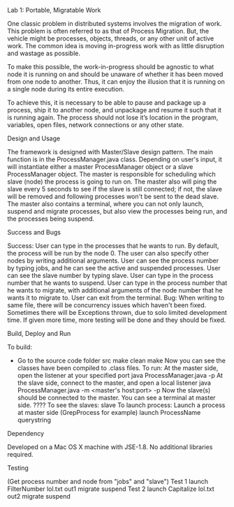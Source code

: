 Lab 1: Portable, Migratable Work

One classic problem in distributed systems involves the migration of work. This problem is often referred to as that of Process Migration. But, the vehicle might be processes, objects, threads, or any other unit of active work. The common idea is moving in-progress work with as little disruption and 
wastage as possible. 

To make this possible, the work-in-progress should be agnostic to what node it is running on and should be unaware of whether it has been moved from one node to another. Thus, it can enjoy the illusion that it is running on a single node during its entire execution. 

To achieve this, it is necessary to be able to pause and package up a process, ship it to another node, and unpackage and resume it such that it is running again. The process should not lose it’s location in the program, variables, open files, network connections or any other state.

Design and Usage

The framework is designed with Master/Slave design pattern. The main function is in the ProcessManager.java class. Depending on user's input, it will instantiate either a master ProcessManager object or a slave ProcessManager object. The master is responsible for scheduling which slave (node) the process is going to run on. The master also will ping the slave every 5 seconds to see if the slave is still connected; if not, the slave will be removed and following processes won't be sent to the dead slave. The master also contains a terminal, where you can not only launch, suspend and migrate processes, but also view the processes being run, and the processes being suspend.

Success and Bugs

Success:
User can type in the processes that he wants to run. By default, the process will be run by the node 0. The user can also specify other nodes by writing additional arguments.
User can see the process number by typing jobs, and he can see the active and suspended processes.
User can see the slave number by typing slave.
User can type in the process number that he wants to suspend.
User can type in the process number that he wants to migrate, with additional arguments of the node number that he wants it to migrate to.
User can exit from the terminal.
Bug:
When writing to same file, there will be concurrency issues which haven't been fixed.
Sometimes there will be Exceptions thrown, due to solo limited development time. If given more time, more testing will be done and they should be fixed.

Build, Deploy and Run

To build:
- Go to the source code folder src
make clean
make
Now you can see the classes have been compiled to .class files.
To run:
At the master side, open the listener at your specified port
java ProcessManager.java -p <port number>
At the slave side, connect to the master, and open a local listener
java ProcessManager.java -m <master's host:port> -p <port number>
Now the slave(s) should be connected to the master. You can see a terminal at master side.
????
To see the slaves:
slave
To launch process:
Launch a process at master side (GrepProcess for example)
launch ProcessName querystring <infile> <outfile>

Dependency

Developed on a Mac OS X machine with JSE-1.8. No additional libraries required.

Testing

(Get process number and node from "jobs" and "slave")
Test 1
launch FilterNumber lol.txt out1
migrate <process number> <node you want>
suspend <process number>
Test 2
launch Capitalize lol.txt out2
migrate <process number> <node you want>
suspend <process number>
